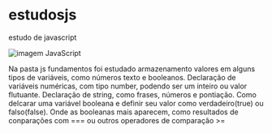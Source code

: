# estudosjs
estudo de javascript

![imagem JavaScript](https://pcodinomebzero.neocities.org/Imagens/javascript1.png)

Na pasta js fundamentos foi estudado armazenamento valores em alguns tipos de variáveis, como números texto e booleanos.
Declaração de variáveis numéricas, com tipo number, podendo ser um inteiro ou valor flutuante.
Declaração de string, como frases, números e pontiação.
Como delcarar uma variável booleana e definir seu valor como verdadeiro(true) ou falso(false).
Onde as booleanas mais aparecem, como resultados de conparações com === ou outros operadores de comparação >=

